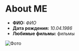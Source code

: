 # About ME

* **ФИО:** _ФИО_
* **Дата рождения:** _10.04.1986_
* **Любимые фильмы:** фильмы 

![Фото](https://user-images.githubusercontent.com/114774195/201685926-5a17c893-0043-473b-aa14-984e73bcfd5d.jpg)
